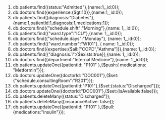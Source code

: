 1. db.patients.find({status:"Admitted"},{name:1,_id:0});
2. db.doctors.find({experience:{$gt:10}},{name:1,_id:0});
3. db.patients.find({diagnosis:"Diabetes"},{name:1,patientId:1,diagnosis:1,medications:1});
4. db.doctors.find({"schedule.shift":"Morning"},{name: 1,_id:0});
5. db.patients.find({"ward.type":"ICU"},{name: 1,_id:0});
6. db.doctors.find({"schedule.days":"Monday"}, {name: 1,_id:0});
7. db.patients.find({"ward.number":"W101"}, { name: 1,_id:0});
8. db.doctors.find({expertise:{$all:["COPD","Asthma"]}},{name: 1,_id:0});
9. db.patients.find({"diagnosis.1":{$exists:true}},{name: 1,_id:0});
10. db.doctors.find({department:"Internal Medicine"},{name: 1,_id:0});
11. db.patients.updateOne({patientId: "P101" },{$push:{ medications: "Metformin"}});
12. db.doctors.updateOne({doctorId: "DOC001"},{$set:{"schedule.consultingRoom":"R201"}});
13. db.patients.updateOne({patientId:"P101"},{$set:{status:"Discharged"}});
14. db.doctors.updateOne({doctorId:"DOC001"},{$set:{isAvailable:false}});
15. db.patients.deleteMany({status:"Discharged"});
16. db.patients.deleteMany({insuranceActive: false});
17. db.patients.updateOne({patientId: "P101" },{$pull:{medications:"Insulin"}});
